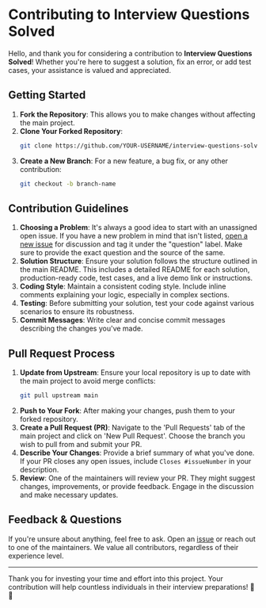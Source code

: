 # Contributing to Interview Questions Solved

Hello, and thank you for considering a contribution to **Interview Questions Solved**! Whether you're here to suggest a solution, fix an error, or add test cases, your assistance is valued and appreciated.

## Getting Started

1. **Fork the Repository**: This allows you to make changes without affecting the main project.
2. **Clone Your Forked Repository**: 
   ```bash
   git clone https://github.com/YOUR-USERNAME/interview-questions-solved.git
   ```
3. **Create a New Branch**: For a new feature, a bug fix, or any other contribution:
   ```bash
   git checkout -b branch-name
   ```

## Contribution Guidelines

1. **Choosing a Problem**: It's always a good idea to start with an unassigned open issue. If you have a new problem in mind that isn't listed, [open a new issue](https://github.com/aditya-xq/interview-questions-solved/issues) for discussion and tag it under the "question" label. Make sure to provide the exact question and the source of the same.
2. **Solution Structure**: Ensure your solution follows the structure outlined in the main README. This includes a detailed README for each solution, production-ready code, test cases, and a live demo link or instructions.
3. **Coding Style**: Maintain a consistent coding style. Include inline comments explaining your logic, especially in complex sections.
4. **Testing**: Before submitting your solution, test your code against various scenarios to ensure its robustness.
5. **Commit Messages**: Write clear and concise commit messages describing the changes you've made.

## Pull Request Process

1. **Update from Upstream**: Ensure your local repository is up to date with the main project to avoid merge conflicts:
   ```bash
   git pull upstream main
   ```
2. **Push to Your Fork**: After making your changes, push them to your forked repository.
3. **Create a Pull Request (PR)**: Navigate to the 'Pull Requests' tab of the main project and click on 'New Pull Request'. Choose the branch you wish to pull from and submit your PR.
4. **Describe Your Changes**: Provide a brief summary of what you've done. If your PR closes any open issues, include `Closes #issueNumber` in your description.
5. **Review**: One of the maintainers will review your PR. They might suggest changes, improvements, or provide feedback. Engage in the discussion and make necessary updates.

## Feedback & Questions

If you're unsure about anything, feel free to ask. Open an [issue](https://github.com/aditya-xq/interview-questions-solved/issues) or reach out to one of the maintainers. We value all contributors, regardless of their experience level.

---

Thank you for investing your time and effort into this project. Your contribution will help countless individuals in their interview preparations! 💼🚀
